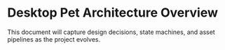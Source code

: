 # Desktop Pet Architecture Overview

This document will capture design decisions, state machines, and asset pipelines as the project evolves.
